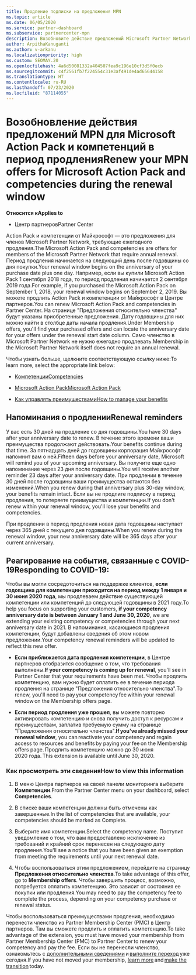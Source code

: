 ```yaml
---
title: Продление подписки на предложения MPN
ms.topic: article
ms.date: 06/05/2020
ms.service: partner-dashboard
ms.subservice: partnercenter-mpn
description: Возобновите действие предложений Microsoft Partner Network (MPN) для Microsoft Action Pack и компетенций. Период продления наступает на следующий день после годовщины покупки.
author: ArpithaKanuganti
ms.author: v-arkanu
ms.localizationpriority: high
ms.custom: SEOMAY.20
ms.openlocfilehash: 4a6d50081332a404507fea9c196e10cf3d5f0ecb
ms.sourcegitcommit: c4f2561fb7f224554c31e3af491de4ad65644158
ms.translationtype: HT
ms.contentlocale: ru-RU
ms.lasthandoff: 07/23/2020
ms.locfileid: "87114055"
---
```

# <a name="renew-your-mpn-offers-for-microsoft-action-pack-and-competencies-during-the-renewal-window"></a><span data-ttu-id="b9329-103">Возобновление действия предложений MPN для Microsoft Action Pack и компетенций в период продления</span><span class="sxs-lookup"><span data-stu-id="b9329-103">Renew your MPN offers for Microsoft Action Pack and competencies during the renewal window</span></span>

<span data-ttu-id="b9329-104">**Относится к**</span><span class="sxs-lookup"><span data-stu-id="b9329-104">**Applies to**</span></span>

- <span data-ttu-id="b9329-105">Центр партнеров</span><span class="sxs-lookup"><span data-stu-id="b9329-105">Partner Center</span></span>

<span data-ttu-id="b9329-106">Action Pack и компетенции от Майкрософт — это предложения для членов Microsoft Partner Network, требующие ежегодного продления.</span><span class="sxs-lookup"><span data-stu-id="b9329-106">The Microsoft Action Pack and competencies are offers for members of the Microsoft Partner Network that require annual renewal.</span></span> <span data-ttu-id="b9329-107">Период продления начинается на следующий день после годовщины со дня покупки.</span><span class="sxs-lookup"><span data-stu-id="b9329-107">Your renewal window begins on the anniversary of your purchase date plus one day.</span></span> <span data-ttu-id="b9329-108">Например, если вы купили Microsoft Action Pack 1 сентября 2018 года, то период продления начинается 2 сентября 2019 года.</span><span class="sxs-lookup"><span data-stu-id="b9329-108">For example, if you purchased the Microsoft Action Pack on September 1, 2018, your renewal window begins on September 2, 2019.</span></span> <span data-ttu-id="b9329-109">Вы можете продлить Action Pack и компетенции от Майкрософт в Центре партнеров.</span><span class="sxs-lookup"><span data-stu-id="b9329-109">You can renew Microsoft Action Pack and competencies in Partner Center.</span></span> <span data-ttu-id="b9329-110">На странице "Предложения относительно членства" будут указаны приобретенные предложения. Дату годовщины для них можно найти в столбце даты начала продления.</span><span class="sxs-lookup"><span data-stu-id="b9329-110">Under Membership offers, you'll find your purchased offers and can locate the anniversary date for your offers under the renewal start date column.</span></span> <span data-ttu-id="b9329-111">Само членство в Microsoft Partner Network не нужно ежегодно продлевать.</span><span class="sxs-lookup"><span data-stu-id="b9329-111">Membership in the Microsoft Partner Network itself does not require an annual renewal.</span></span> 

<span data-ttu-id="b9329-112">Чтобы узнать больше, щелкните соответствующую ссылку ниже:</span><span class="sxs-lookup"><span data-stu-id="b9329-112">To learn more, select the appropriate link below:</span></span> 

- [<span data-ttu-id="b9329-113">Компетенции</span><span class="sxs-lookup"><span data-stu-id="b9329-113">Competencies</span></span>](learn-about-competencies.md)

- [<span data-ttu-id="b9329-114">Microsoft Action Pack</span><span class="sxs-lookup"><span data-stu-id="b9329-114">Microsoft Action Pack</span></span>](mpn-get-action-pack.md)

- [<span data-ttu-id="b9329-115">Как управлять преимуществами</span><span class="sxs-lookup"><span data-stu-id="b9329-115">How to manage your benefits</span></span>](manage-your-partner-network-benefits.md)

## <a name="renewal-reminders"></a><span data-ttu-id="b9329-116">Напоминания о продлении</span><span class="sxs-lookup"><span data-stu-id="b9329-116">Renewal reminders</span></span> 

<span data-ttu-id="b9329-117">У вас есть 30 дней на продление со дня годовщины.</span><span class="sxs-lookup"><span data-stu-id="b9329-117">You have 30 days after your anniversary date to renew.</span></span> <span data-ttu-id="b9329-118">В течение этого времени ваши преимущества продолжают действовать.</span><span class="sxs-lookup"><span data-stu-id="b9329-118">Your benefits continue during that time.</span></span> <span data-ttu-id="b9329-119">За пятнадцать дней до годовщины корпорация Майкрософт напомнит вам о ней.</span><span class="sxs-lookup"><span data-stu-id="b9329-119">Fifteen days before your anniversary date, Microsoft will remind you of your upcoming anniversary.</span></span> <span data-ttu-id="b9329-120">Вы получите еще одно напоминание через 23 дня после годовщины.</span><span class="sxs-lookup"><span data-stu-id="b9329-120">You will receive another reminder 23 days after your anniversary date.</span></span> <span data-ttu-id="b9329-121">При продлении в течение 30 дней после годовщины ваши преимущества остаются без изменений.</span><span class="sxs-lookup"><span data-stu-id="b9329-121">When you renew during that anniversary plus 30-day window, your benefits remain intact.</span></span> <span data-ttu-id="b9329-122">Если вы не продлите подписку в период продления, то потеряете преимущества и компетенции.</span><span class="sxs-lookup"><span data-stu-id="b9329-122">If you don't renew within your renewal window, you'll lose your benefits and competencies.</span></span>

<span data-ttu-id="b9329-123">При продлении в период продления новая дата годовщины наступает через 365 дней с текущего дня годовщины.</span><span class="sxs-lookup"><span data-stu-id="b9329-123">When you renew during the renewal window, your new anniversary date will be 365 days after your current anniversary.</span></span>

## <a name="responding-to-covid-19"></a><span data-ttu-id="b9329-124">Реагирование на события, связанные с COVID-19</span><span class="sxs-lookup"><span data-stu-id="b9329-124">Responding to COVID-19:</span></span>

<span data-ttu-id="b9329-125">Чтобы вы могли сосредоточиться на поддержке клиентов, **если годовщина для компетенции приходится на период между 1 января и 30 июня 2020 года**, мы продлеваем действие существующей компетенции или компетенций до следующей годовщины в 2021 году.</span><span class="sxs-lookup"><span data-stu-id="b9329-125">To help you focus on supporting your customers, **if your competency anniversary date is between January 1 and June 30, 2020**, we are extending your existing competency or competencies through your next anniversary date in 2021.</span></span> <span data-ttu-id="b9329-126">В напоминания, касающиеся продления компетенции, будут добавлены сведения об этом новом предложении.</span><span class="sxs-lookup"><span data-stu-id="b9329-126">Your competency renewal reminders will be updated to reflect this new offer.</span></span> 

- <span data-ttu-id="b9329-127">**Если приближается дата продления компетенции**, в Центре партнеров отобразится сообщение о том, что требования выполнены.</span><span class="sxs-lookup"><span data-stu-id="b9329-127">**If your competency is coming up for renewal**, you'll see in Partner Center that your requirements have been met.</span></span> <span data-ttu-id="b9329-128">Чтобы продлить компетенцию, вам нужно будет оплатить ее в течение периода продления на странице "Предложения относительно членства".</span><span class="sxs-lookup"><span data-stu-id="b9329-128">To renew, you'll need to pay your competency fee within your renewal window on the Membership offers page.</span></span> 

- <span data-ttu-id="b9329-129">**Если период продления уже прошел**, вы можете повторно активировать компетенцию и снова получить доступ к ресурсам и преимуществам, заплатив требуемую сумму на странице "Предложения относительно членства".</span><span class="sxs-lookup"><span data-stu-id="b9329-129">**If you've already missed your renewal window**, you can reactivate your competency and regain access to resources and benefits by paying your fee on the Membership offers page.</span></span><span data-ttu-id="b9329-130"> Продлить компетенцию можно до 30 июня 2020 года.</span><span class="sxs-lookup"><span data-stu-id="b9329-130"> This extension is available until June 30, 2020.</span></span>   

### <a name="how-to-view-this-information"></a><span data-ttu-id="b9329-131">Как просмотреть эти сведения</span><span class="sxs-lookup"><span data-stu-id="b9329-131">How to view this information</span></span>

1. <span data-ttu-id="b9329-132">В меню Центра партнеров на своей панели мониторинга выберите **Компетенции**.</span><span class="sxs-lookup"><span data-stu-id="b9329-132">From the Partner Center menu on your dashboard, select **Competencies**.</span></span>  

2. <span data-ttu-id="b9329-133">В списке ваши компетенции должны быть отмечены как завершенные.</span><span class="sxs-lookup"><span data-stu-id="b9329-133">In the list of competencies that are available, your competencies should be marked as Complete.</span></span>  

3. <span data-ttu-id="b9329-134">Выберите имя компетенции.</span><span class="sxs-lookup"><span data-stu-id="b9329-134">Select the competency name.</span></span> <span data-ttu-id="b9329-135">Поступит уведомление о том, что вам предоставлено исключение из требований и крайний срок перенесен на следующую дату продления.</span><span class="sxs-lookup"><span data-stu-id="b9329-135">You'll see a notice that you have been given an exemption from meeting the requirements until your next renewal date.</span></span>   

4. <span data-ttu-id="b9329-136">Чтобы воспользоваться этим предложением, перейдите на страницу **Предложения относительно членства**.</span><span class="sxs-lookup"><span data-stu-id="b9329-136">To take advantage of this offer, go to **Membership offers**.</span></span> <span data-ttu-id="b9329-137">Чтобы завершить процесс, возможно, потребуется оплатить компетенцию. Это зависит от состояния ее покупки или продления.</span><span class="sxs-lookup"><span data-stu-id="b9329-137">You may need to pay the competency fee to complete the process, depending on your competency purchase or renewal status.</span></span> 

<span data-ttu-id="b9329-138">Чтобы воспользоваться преимуществами продления, необходимо перенести членство из Partner Membership Center (PMC) в Центр партнеров. Там вы сможете продлить и оплатить компетенцию.</span><span class="sxs-lookup"><span data-stu-id="b9329-138">To take advantage of the extension, you must have moved your membership from Partner Membership Center (PMC) to Partner Center to renew your competency and pay the fee.</span></span> <span data-ttu-id="b9329-139">Если вы не перенесли членство, ознакомьтесь с [дополнительными сведениями](prepare-pmc-pc-migration.md) и [выполните переход](https://partners.microsoft.com/partnerprogram/Welcome.aspx) уже сегодня.</span><span class="sxs-lookup"><span data-stu-id="b9329-139">If you have not moved your membership, [learn more](prepare-pmc-pc-migration.md) and [make the transition](https://partners.microsoft.com/partnerprogram/Welcome.aspx) today.</span></span>  
